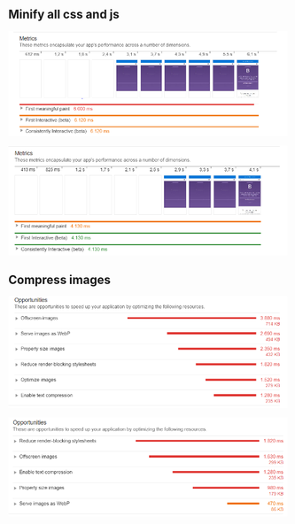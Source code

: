 ## Minify all css and js

![Before image](img/Knipsel.PNG)

![After image](img/Knipsel2.PNG)

## Compress images

![Before image](img/Knipsel3(images).PNG)

![After image](img/Knipsel4(images-after).PNG)
